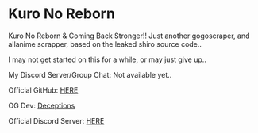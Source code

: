 # Kuro No Reborn
Kuro No Reborn & Coming Back Stronger!! Just another gogoscraper, and allanime scrapper, based on the leaked shiro source code..

I may not get started on this for a while, or may just give up..

My Discord Server/Group Chat: Not available yet..

Official GitHub: [HERE](https://github.com/deceptions/no)

OG Dev: [Deceptions](https://github.com/deceptions)

Official Discord Server: [HERE](https://discord.gg/YgeFkTMmxh)
